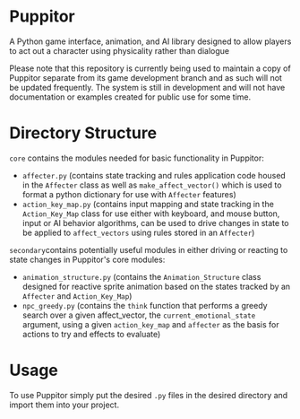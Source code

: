 # Puppitor
 A Python game interface, animation, and AI library designed to allow players to act out a character using physicality rather than dialogue

 Please note that this repository is currently being used to maintain a copy of Puppitor separate from its game development branch and 
 as such will not be updated frequently. The system is still in development and will not have documentation or examples created for 
 public use for some time.
 
# Directory Structure
 `core` contains the modules needed for basic functionality in Puppitor:
 * `affecter.py` (contains state tracking and rules application code housed in the `Affecter` class as well as `make_affect_vector()` which is used to format a python dictionary for use with `Affecter` features)
 * `action_key_map.py` (contains input mapping and state tracking in the `Action_Key_Map` class for use either with keyboard, and mouse button, input or AI behavior algorithms, can be used to drive changes in state to be applied to `affect_vectors` using rules stored in an `Affecter`)
 
 `secondary`contains potentially useful modules in either driving or reacting to state changes in Puppitor's core modules:
 * `animation_structure.py` (contains the `Animation_Structure` class designed for reactive sprite animation based on the states tracked by an `Affecter` and `Action_Key_Map`)
 * `npc_greedy.py` (contains the `think` function that performs a greedy search over a given affect_vector, the `current_emotional_state` argument, using a given `action_key_map` and `affecter` as the basis for actions to try and effects to evaluate)

# Usage
To use Puppitor simply put the desired `.py` files in the desired directory and import them into your project. 
